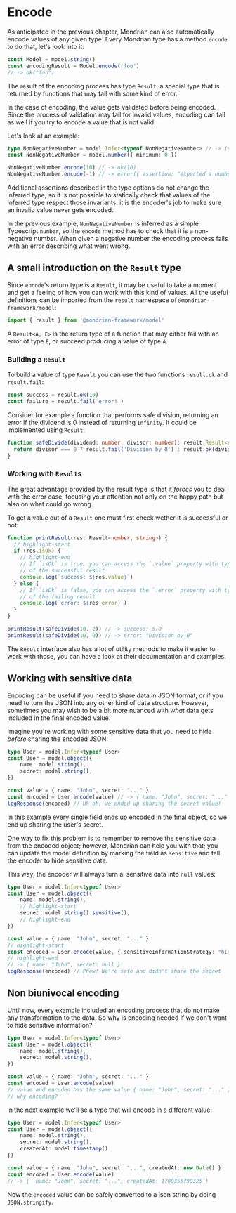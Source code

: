 # Encode

As anticipated in the previous chapter, Mondrian can also automatically encode
values of any given type. Every Mondrian type has a method `encode` to do
that, let's look into it:

```ts showLineNumbers
const Model = model.string()
const encodingResult = Model.encode('foo')
// -> ok("foo")
```

The result of the encoding process has type `Result`, a special type
that is returned by functions that may fail with some kind of error.

In the case of encoding, the value gets validated before being encoded. Since
the process of validation may fail for invalid values, encoding can fail as well
if you try to encode a value that is not valid.

Let's look at an example:

```ts showLineNumbers
type NonNegativeNumber = model.Infer<typeof NonNegativeNumber> // -> inferred as number
const NonNegativeNumber = model.number({ minimum: 0 })

NonNegativeNumber.encode(10) // -> ok(10)
NonNegativeNumber.encode(-1) // -> error([ assertion: "expected a number >= 0", got: -1, path: "$" ])
```

Additional assertions described in the type options do not change the
inferred type, so it is not possible to statically check that values of the
inferred type respect those invariants: it is the encoder's job to make sure an
invalid value never gets encoded.

In the previous example, `NonNegativeNumber` is inferred as a simple
Typescript `number`, so the `encode` method has to check that it is a
non-negative number. When given a negative number the encoding process fails
with an error describing what went wrong.

## A small introduction on the `Result` type

Since `encode`'s return type is a `Result`, it may be useful to take a
moment and get a feeling of how you can work with this kind of values.
All the useful definitions can be imported from the `result` namespace of
`@mondrian-framework/model`:

```ts showLineNumbers
import { result } from '@mondrian-framework/model'
```

A `Result<A, E>` is the return type of a function that may either fail with an
error of type `E`, or succeed producing a value of type `A`.

### Building a `Result`

To build a value of type `Result` you can use the two functions `result.ok`
and `result.fail`:

```ts showLineNumbers
const success = result.ok(10)
const failure = result.fail('error!')
```

Consider for example a function that performs safe division, returning
an error if the dividend is 0 instead of returning `Infinity`. It could be
implemented using `Result`:

```ts showLineNumbers
function safeDivide(dividend: number, divisor: number): result.Result<number, string> {
  return divisor === 0 ? result.fail('Division by 0') : result.ok(dividend / divisor)
}
```

### Working with `Result`s

The great advantage provided by the result type is that it _forces_ you to deal
with the error case, focusing your attention not only on the happy path but also
on what could go wrong.

To get a value out of a `Result` one must first check wether it is successful or
not:

```ts showLineNumbers
function printResult(res: Result<number, string>) {
  // highlight-start
  if (res.isOk) {
    // highlight-end
    // If `isOk` is true, you can access the `.value` property with type
    // of the successful result
    console.log(`success: ${res.value}`)
  } else {
    // If `isOk` is false, you can access the `.error` property with type
    // of the failing result
    console.log(`error: ${res.error}`)
  }
}

printResult(safeDivide(10, 2)) // -> success: 5.0
printResult(safeDivide(10, 0)) // -> error: "Division by 0"
```

The `Result` interface also has a lot of utility methods to make it easier to
work with those, you can have a look at their documentation and examples.

## Working with sensitive data

Encoding can be useful if you need to share data in JSON format, or if you need
to turn the JSON into any other kind of data structure. However, sometimes you
may wish to be a bit more nuanced with _what_ data gets included in the final
encoded value.

Imagine you're working with some sensitive data that you need to hide _before_
sharing the encoded JSON:

```ts showLineNumbers
type User = model.Infer<typeof User>
const User = model.object({
    name: model.string(),
    secret: model.string(),
})

const value = { name: "John", secret: "..." }
const encoded = User.encode(value) // -> { name: "John", secret: "..." }
logResponse(encoded) // Uh oh, we ended up sharing the secret value!
```

In this example every single field ends up encoded in the final object, so we
end up sharing the user's secret.

One way to fix this problem is to remember to remove the sensitive data from
the encoded object; however, Mondrian can help you with that; you can update
the model definition by marking the field as `sensitive` and tell the encoder to
hide sensitive data.

This way, the encoder will always turn al sensitive data into `null` values:

```ts showLineNumbers
type User = model.Infer<typeof User>
const User = model.object({
    name: model.string(),
    // highlight-start
    secret: model.string().sensitive(),
    // highlight-end
})

const value = { name: "John", secret: "..." }
// highlight-start
const encoded = User.encode(value, { sensitiveInformationStrategy: "hide" })
// highlight-end
// -> { name: "John", secret: null }
logResponse(encoded) // Phew! We're safe and didn't share the secret
```

## Non biunivocal encoding

Until now, every example included an encoding process that do not make any transformation
to the data. So why is encoding needed if we don't want to hide sensitive information?

```ts showLineNumbers
type User = model.Infer<typeof User>
const User = model.object({
    name: model.string(),
    secret: model.string(),
})

const value = { name: "John", secret: "..." }
const encoded = User.encode(value)
// value and encoded has the same value { name: "John", secret: "..." }
// why encoding?
```

in the next example we'll se a type that will encode in a different value:

```ts showLineNumbers
type User = model.Infer<typeof User>
const User = model.object({
    name: model.string(),
    secret: model.string(),
    createdAt: model.timestamp()
})

const value = { name: "John", secret: "...", createdAt: new Date() }
const encoded = User.encode(value)
// -> {  name: "John", secret: "...", createdAt: 1700355790325 }
```

Now the `encoded` value can be safely converted to a json string by doing `JSON.stringify`.
